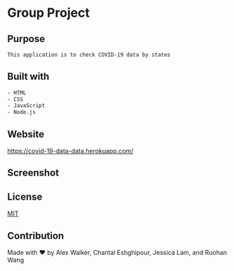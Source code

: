 # Group Project

## Purpose

```bash
This application is to check COVID-19 data by states
```

## Built with

```bash
- HTML
- CSS
- JavaScript
- Node.js
```

## Website
https://covid-19-data-data.herokuapp.com/

## Screenshot

## License
[MIT](https://choosealicense.com/licenses/mit/)

## Contribution
Made with ❤️ by Alex Walker, Chantal Eshghipour, Jessica Lam, and Ruohan Wang
